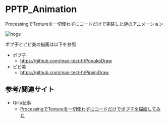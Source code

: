 # PPTP_Animation
ProcessingでTextureを一切使わずにコードだけで実装した謎のアニメーション

![hoge](https://user-images.githubusercontent.com/17098415/35743080-c28111fc-087f-11e8-8ca2-3583bb02eedc.gif)

ポプ子とピピ美の描画は以下を参照
- ポプ子
    - https://github.com/mao-test-h/PopukoDraw
- ピピ美
    - https://github.com/mao-test-h/PipimiDraw


## 参考/関連サイト

- Qiita記事
    - [ProcessingでTextureを一切使わずにコードだけでポプ子を描画してみた](https://qiita.com/mao_/items/3543c13b65072798b962)
